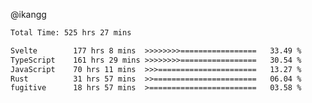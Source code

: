 @ikangg
<!--START_SECTION:waka-->

```txt
Total Time: 525 hrs 27 mins

Svelte        177 hrs 8 mins  >>>>>>>>=================   33.49 %
TypeScript    161 hrs 29 mins >>>>>>>>=================   30.54 %
JavaScript    70 hrs 11 mins  >>>======================   13.27 %
Rust          31 hrs 57 mins  >>=======================   06.04 %
fugitive      18 hrs 57 mins  >========================   03.58 %
```

<!--END_SECTION:waka-->
